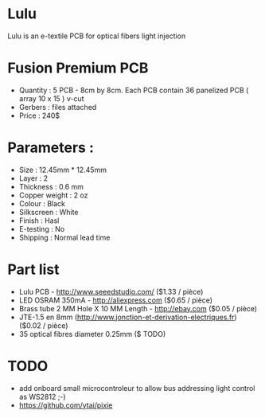 Lulu
=========

Lulu is an e-textile PCB for optical fibers light injection

# Fusion Premium PCB
 - Quantity : 5 PCB - 8cm by 8cm. Each PCB contain 36 panelized PCB ( array 10 x 15 ) v-cut
 - Gerbers : files attached
 - Price : 240$

# Parameters :
 - Size : 12.45mm * 12.45mm
 - Layer : 2
 - Thickness : 0.6 mm
 - Copper weight : 2 oz
 - Colour : Black
 - Silkscreen : White
 - Finish : Hasl
 - E-testing : No
 - Shipping : Normal lead time

# Part list
 - Lulu PCB  - http://www.seeedstudio.com/ ($1.33 / pièce)
 - LED OSRAM 350mA - http://aliexpress.com ($0.65 / pièce)
 - Brass tube 2 MM Hole X 10 MM Length - http://ebay.com  ($0.05 / pièce)
 - JTE-1.5 en 8mm (http://www.jonction-et-derivation-electriques.fr) ($0.02 / pièce)
 - 35 optical fibres diameter 0.25mm ($ TODO)

# TODO
 - add onboard small microcontroleur to allow bus addressing light control as WS2812 ;-)
 - https://github.com/ytai/pixie

